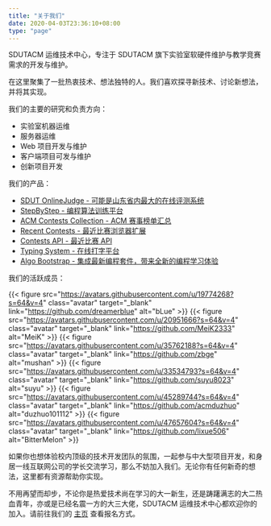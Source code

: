 ```yaml
---
title: "关于我们"
date: 2020-04-03T23:36:10+08:00
type: "page"
---
```


SDUTACM 运维技术中心，专注于 SDUTACM 旗下实验室软硬件维护与教学竞赛需求的开发与维护。

在这里聚集了一批热衷技术、想法独特的人。我们喜欢探寻新技术、讨论新想法，并将其实现。

我们的主要的研究和负责方向：

- 实验室机器运维
- 服务器运维
- Web 项目开发与维护
- 客户端项目可发与维护
- 创新项目开发

我们的产品：

- [SDUT OnlineJudge - 可能是山东省内最大的在线评测系统](https://acm.sdut.edu.cn/onlinejudge3/)
- [StepByStep - 编程算法训练平台](https://stepbystep.sdutacm.cn/)
- [ACM Contests Collection - ACM 赛事榜单汇总](https://acm.sdut.edu.cn/acmss/)
- [Recent Contests - 最近比赛浏览器扩展](https://acm.sdut.edu.cn/sdutacm_files/recent_contests_crx.html)
- [Contests API - 最近比赛 API](https://contests.sdutacm.cn/)
- [Typing System - 在线打字平台](http://suyu.red/)
- [Algo Bootstrap - 集成最新编程套件，带来全新的编程学习体验](https://ab.algoux.org)

我们的活跃成员：

{{< figure src="https://avatars.githubusercontent.com/u/19774268?s=64&v=4" class="avatar" target="_blank" link="https://github.com/dreamerblue" alt="bLue" >}}
{{< figure src="https://avatars.githubusercontent.com/u/20951666?s=64&v=4" class="avatar" target="_blank" link="https://github.com/MeiK2333" alt="MeiK" >}}
{{< figure src="https://avatars.githubusercontent.com/u/35762188?s=64&v=4" class="avatar" target="_blank" link="https://github.com/zbge" alt="mushan" >}}
{{< figure src="https://avatars.githubusercontent.com/u/33534793?s=64&v=4" class="avatar" target="_blank" link="https://github.com/suyu8023" alt="suyu" >}}
{{< figure src="https://avatars.githubusercontent.com/u/45289744?s=64&v=4" class="avatar" target="_blank" link="https://github.com/acmduzhuo" alt="duzhuo101112" >}}
{{< figure src="https://avatars.githubusercontent.com/u/47657604?s=64&v=4" class="avatar" target="_blank" link="https://github.com/lixue506" alt="BitterMelon" >}}

如果你也想体验校内顶级的技术开发团队的氛围，一起参与中大型项目开发，和身居一线互联网公司的学长交流学习，那么不妨加入我们。无论你有任何新奇的想法，这里都有资源帮助你实现。

不用再望而却步，不论你是热爱技术尚在学习的大一新生，还是踌躇满志的大二热血青年，亦或是已经名震一方的大三大佬，SDUTACM 运维技术中心都欢迎你的加入。请前往我们的 [主页](https://acm.sdut.edu.cn/) 查看报名方式。


